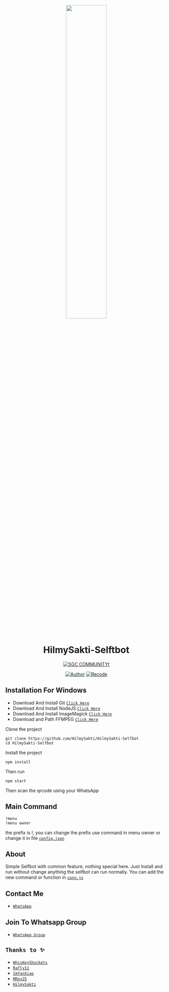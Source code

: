 <p align="center">
<img src="https://i.ibb.co/0qWf6qd/IMG-20230620-WA0030.png" width="50%" style="margin-left: auto;margin-right: auto;display: block;">
</p>
<h1 align="center">HilmySakti-Selftbot</h1>
<p align="center">
 <a href="#"><img title="SGC COMMUNITYt" src="https://img.shields.io/badge/Sedative Community-blue?colorA=%23ff0000&colorB=%23017e40&style=for-the-badge"></a>
</p>
<p align="center">
<a href="https://github.com/dragneel1111"><img title="Author" src="https://img.shields.io/badge/AUTHOR-Rafly11-blue.svg?style=for-the-badge&logo=github"></a>
<a href="https://github.com/HilmySakti"><img title="Recode" src="https://img.shields.io/badge/RECODE-HilmySakti-green.svg?style=for-the-badge&logo=github"></a>
</p>
<p align="center">

## Installation For Windows
* Download And Install Git [`Click Here`](https://git-scm.com/downloads)
* Download And Install NodeJS [`Click Here`](https://nodejs.org/en/download)
* Download And Install ImageMagick [`Click Here`](https://imagemagick.org/script/download.php)
* Download and Path FFMPEG [`Click Here`](https://github.com/BtbN/FFmpeg-Builds/releases/download/latest/ffmpeg-master-latest-win64-gpl.zip)

Clone the project
```
git clone https://github.com/HilmySakti/HilmySakti-Selfbot
cd HilmySakti-Selfbot
```
Install the project
```
npm install
```
Then run
```
npm start
```
Then scan the qrcode using your WhatsApp

## Main Command
```
!menu
!menu owner
```
the prefix is !,
you can change the prefix use command in menu owner or change it in file [`config.json`](https://github.com/HilmySakti-Selfbot/blob/main/config.json)

## About
Simple Selfbot with common feature, nothing special here.
Just Install and run without change anything the selfbot can run normally.
You can add the new command or function in [`conn.js`](https://github.com/HilmySakti-Selfbot/blob/main/conn.js)

## Contact Me
* [`WhatsApp`](https://wa.me/6281217779427)
 
## Join To Whatsapp Group
* [`WhatsApp Group`](https://group.skayx.xyz)
  
## ```Thanks to ✨```
* [`WhisKeyShockets`](https://github.com/WhiskeySockets/Baileys)
* [`Rafly11⁩`](https://github.com/dragneel1111)
* [`ImYanXiao`](https://github.com/ImYanXiao)
* [`MRoy25`](https://github.com/mroy-25)
* [`HilmySakti`](https://github.com/HilmySakti)

